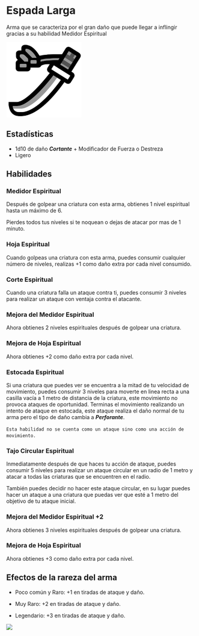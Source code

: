 <link rel="stylesheet" href="../../base.css"/>
<link rel="stylesheet" href="https://raw.githubusercontent.com/ZadenOwer/D-D-Resources/main/base.css"/>

# Espada Larga

Arma que se caracteriza por el gran daño que puede llegar a inflingir gracias a su habilidad Medidor Espiritual

<img src="./espada-larga-icono.jpg" width="200"/>

## Estadísticas

- <span style="color:var(--ataque)">1d10</span> de daño ***Cortante*** + Modificador de <span style="color:var(--fuerza)">Fuerza</span> o <span style="color:var(--destreza)">Destreza</span>
- Ligero

## Habilidades

### <span style="color:var(--poco-comun)">Medidor Espiritual</span>

Después de golpear una criatura con esta arma, obtienes 1 nivel espiritual hasta un máximo de 6.

Pierdes todos tus niveles si te noquean o dejas de atacar por mas de 1 minuto.

### <span style="color:var(--poco-comun)">Hoja Espiritual</span>

Cuando golpeas una criatura con esta arma, puedes consumir cualquier número de niveles, realizas <span style='color:var(--ataque)'>+1</span> como daño extra por cada nivel consumido.

### <span style="color:var(--raro)">Corte Espiritual</span>

Cuando una criatura falla un ataque contra ti, puedes consumir 3 niveles para realizar un ataque con ventaja contra el atacante.

### <span style='color:var(--muy-raro)'>Mejora del Medidor Espiritual</span>

Ahora obtienes 2 niveles espirituales después de golpear una criatura.

### <span style='color:var(--muy-raro)'>Mejora de Hoja Espiritual</span>

Ahora obtienes <span style='color:var(--ataque)'>+2</span> como daño extra por cada nivel.

### <span style='color:var(--muy-raro)'>Estocada Espiritual</span>

Si una criatura que puedes ver se encuentra a la mitad de tu <span style='color:var(--velocidad)'>velocidad de movimiento</span>, puedes consumir 3 niveles para moverte en linea recta a una casilla vacía a 1 metro de distancia de la criatura, este movimiento no provoca ataques de oportunidad. Terminas el movimiento realizando un intento de ataque en estocada, este ataque realiza el daño normal de tu arma pero el tipo de daño cambia a ***Perforante***. 

```Esta habilidad no se cuenta como un ataque sino como una acción de movimiento.```

### <span style='color:var(--muy-raro)'>Tajo Circular Espiritual</span>

Inmediatamente después de que haces tu acción de ataque, puedes consumir 5 niveles para realizar un ataque circular en un radio de 1 metro y atacar a todas las criaturas que se encuentren en el radio.

También puedes decidir no hacer este ataque circular, en su lugar puedes hacer un ataque a una criatura que puedas ver que esté a 1 metro del objetivo de tu ataque inicial.

### <span style='color:var(--legendario)'>Mejora del Medidor Espiritual +2</span>

Ahora obtienes 3 niveles espirituales después de golpear una criatura.

### <span style='color:var(--legendario)'>Mejora de Hoja Espiritual</span>

Ahora obtienes <span style='color:var(--ataque)'>+3</span> como daño extra por cada nivel.

## Efectos de la rareza del arma

- <span style='color:var(--poco-comun)'>Poco común</span> y <span style='color:var(--raro)'>Raro</span>: <span style='color:var(--ataque)'>+1</span> en tiradas de ataque y daño.

- <span style='color:var(--muy-raro)'>Muy Raro</span>: <span style='color:var(--ataque)'>+2</span> en tiradas de ataque y daño.

- <span style='color:var(--legendario)'>Legendario</span>: <span style='color:var(--ataque)'>+3</span> en tiradas de ataque y daño.

<img src="./espada-larga.png" width="500">